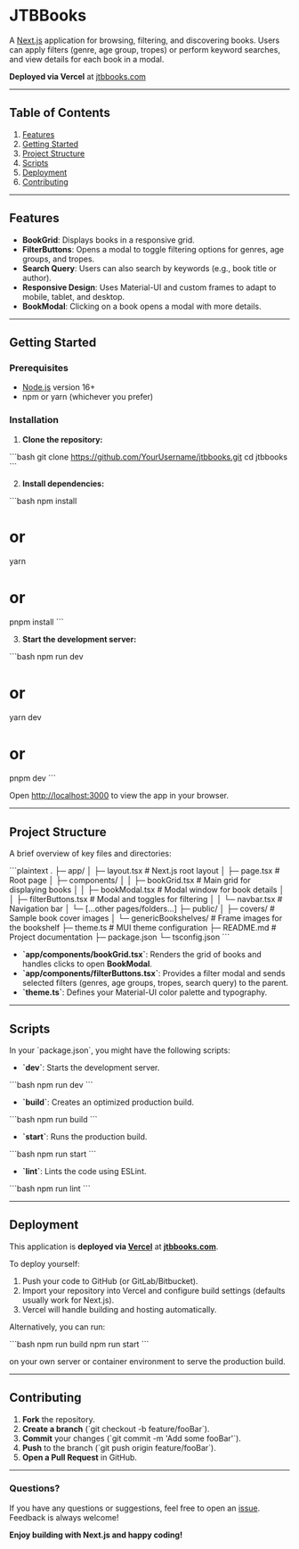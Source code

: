 # JTBBooks

A [Next.js](https://nextjs.org) application for browsing, filtering, and discovering books. Users can apply filters (genre, age group, tropes) or perform keyword searches, and view details for each book in a modal.

**Deployed via Vercel** at [jtbbooks.com](https://jtbbooks.com)

---

## Table of Contents

1. [Features](#features)  
2. [Getting Started](#getting-started)  
3. [Project Structure](#project-structure)  
4. [Scripts](#scripts)  
6. [Deployment](#deployment)  
7. [Contributing](#contributing)  

---

## Features

- **BookGrid**: Displays books in a responsive grid.
- **FilterButtons**: Opens a modal to toggle filtering options for genres, age groups, and tropes.
- **Search Query**: Users can also search by keywords (e.g., book title or author).
- **Responsive Design**: Uses Material-UI and custom frames to adapt to mobile, tablet, and desktop.
- **BookModal**: Clicking on a book opens a modal with more details.

---

## Getting Started

### Prerequisites

- [Node.js](https://nodejs.org/en/) version 16+
- npm or yarn (whichever you prefer)

### Installation

1. **Clone the repository:**

\`\`\`bash
git clone https://github.com/YourUsername/jtbbooks.git
cd jtbbooks
\`\`\`

2. **Install dependencies:**

\`\`\`bash
npm install
# or
yarn
# or
pnpm install
\`\`\`

3. **Start the development server:**

\`\`\`bash
npm run dev
# or
yarn dev
# or
pnpm dev
\`\`\`

Open [http://localhost:3000](http://localhost:3000) to view the app in your browser.

---

## Project Structure

A brief overview of key files and directories:

\`\`\`plaintext
.
├─ app/
│  ├─ layout.tsx                # Next.js root layout
│  ├─ page.tsx                  # Root page
│  ├─ components/
│  │  ├─ bookGrid.tsx           # Main grid for displaying books
│  │  ├─ bookModal.tsx          # Modal window for book details
│  │  ├─ filterButtons.tsx      # Modal and toggles for filtering
│  │  └─ navbar.tsx             # Navigation bar
│  └─ [...other pages/folders...]
├─ public/
│  ├─ covers/                   # Sample book cover images
│  └─ genericBookshelves/       # Frame images for the bookshelf
├─ theme.ts                     # MUI theme configuration
├─ README.md                    # Project documentation
├─ package.json
└─ tsconfig.json
\`\`\`

- **\`app/components/bookGrid.tsx\`**: Renders the grid of books and handles clicks to open **BookModal**.  
- **\`app/components/filterButtons.tsx\`**: Provides a filter modal and sends selected filters (genres, age groups, tropes, search query) to the parent.  
- **\`theme.ts\`**: Defines your Material-UI color palette and typography.

---

## Scripts

In your \`package.json\`, you might have the following scripts:

- **\`dev\`**: Starts the development server.

\`\`\`bash
npm run dev
\`\`\`

- **\`build\`**: Creates an optimized production build.

\`\`\`bash
npm run build
\`\`\`

- **\`start\`**: Runs the production build.

\`\`\`bash
npm run start
\`\`\`

- **\`lint\`**: Lints the code using ESLint.

\`\`\`bash
npm run lint
\`\`\`

---

## Deployment

This application is **deployed via [Vercel](https://vercel.com/)** at **[jtbbooks.com](https://jtbbooks.com)**.

To deploy yourself:

1. Push your code to GitHub (or GitLab/Bitbucket).
2. Import your repository into Vercel and configure build settings (defaults usually work for Next.js).
3. Vercel will handle building and hosting automatically.

Alternatively, you can run:

\`\`\`bash
npm run build
npm run start
\`\`\`

on your own server or container environment to serve the production build.

---

## Contributing

1. **Fork** the repository.
2. **Create a branch** (\`git checkout -b feature/fooBar\`).
3. **Commit** your changes (\`git commit -m 'Add some fooBar'\`).
4. **Push** to the branch (\`git push origin feature/fooBar\`).
5. **Open a Pull Request** in GitHub.

---

### Questions?

If you have any questions or suggestions, feel free to open an [issue](https://github.com/najchris11/jtbbooks/issues). Feedback is always welcome!

**Enjoy building with Next.js and happy coding!**